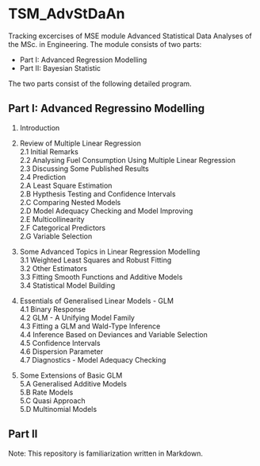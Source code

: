 # TSM_AdvStDaAn
Tracking excercises of MSE module Advanced Statistical Data Analyses of the MSc. in Engineering. The module consists of two parts:

- Part I: Advanced Regression Modelling
- Part II: Bayesian Statistic

The two parts consist of the following detailed program.

## Part I: Advanced Regressino Modelling
1. Introduction<br/>

2. Review of Multiple Linear Regression<br/>
  2.1 Initial Remarks<br/>
  2.2 Analysing Fuel Consumption Using Multiple Linear Regression<br/>
  2.3 Discussing Some Published Results<br/>
  2.4 Prediction<br/>
  2.A Least Square Estimation<br/>
  2.B Hypthesis Testing and Confidence Intervals<br/>
  2.C Comparing Nested Models<br/>
  2.D Model Adequacy Checking and Model Improving<br/>
  2.E Multicollinearity<br/>
  2.F Categorical Predictors<br/>
  2.G Variable Selection<br/>

3. Some Advanced Topics in Linear Regression Modelling<br/>
  3.1 Weighted Least Squares and Robust Fitting<br/>
  3.2 Other Estimators<br/>
  3.3 Fitting Smooth Functions and Additive Models<br/>
  3.4 Statistical Model Building<br/>
  
4. Essentials of Generalised Linear Models - GLM<br/>
  4.1 Binary Response<br/>
  4.2 GLM - A Unifying Model Family<br/>
  4.3 Fitting a GLM and Wald-Type Inference<br/>
  4.4 Inference Based on Deviances and Variable Selection<br/>
  4.5 Confidence Intervals<br/>
  4.6 Dispersion Parameter<br/>
  4.7 Diagnostics - Model Adequacy Checking<br/>
  
5. Some Extensions of Basic GLM<br/>
  5.A Generalised Additive Models<br/>
  5.B Rate Models<br/>
  5.C Quasi Approach<br/>
  5.D Multinomial Models<br/>
  
  
## Part II


Note: This repository is familiarization written in Markdown.